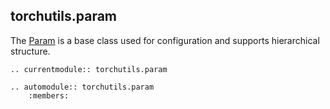 ## torchutils.param

The [Param](torchutils.param.Param) is a base class used for configuration and supports
hierarchical structure.

```{eval-rst}
.. currentmodule:: torchutils.param

.. automodule:: torchutils.param
    :members:
```
